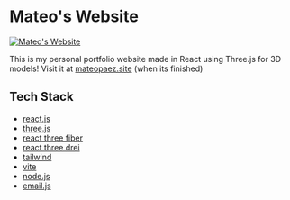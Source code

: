 # Mateo's Website

[![Mateo's Website](./assets/website.png)](https://mateopaez.site/)

This is my personal portfolio website made in React using Three.js for 3D models! Visit it at [mateopaez.site](https://mateopaez.site/) (when its finished)

## Tech Stack

* [react.js](https://reactjs.org)
* [three.js](https://threejs.org)
* [react three fiber](https://r3f.docs.pmnd.rs/getting-started/introduction)
* [react three drei](https://drei.docs.pmnd.rs/getting-started/introduction)
* [tailwind](https://tailwindcss.com)
* [vite](https://vite.dev)
* [node.js](https://nodejs.org/en)
* [email.js](https://www.emailjs.com)